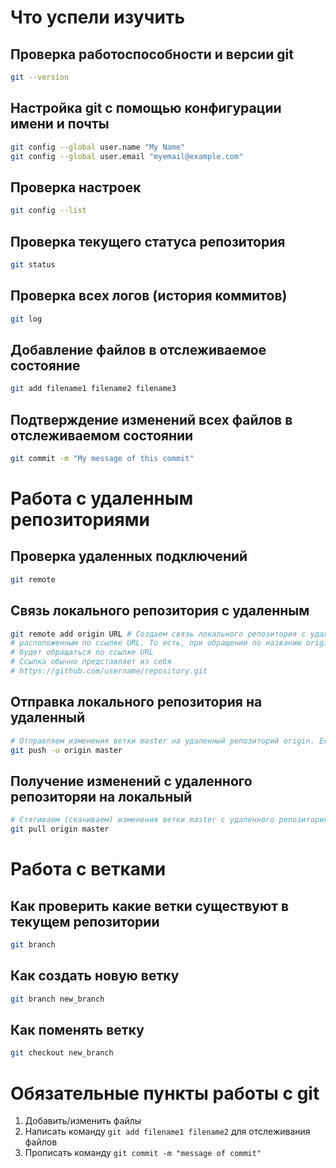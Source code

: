 
# Что успели изучить

## Проверка работоспособности и версии git

```bash
git --version
```

## Настройка git с помощью конфигурации имени и почты

```bash
git config --global user.name "My Name"
git config --global user.email "myemail@example.com"
```

## Проверка настроек 

```bash
git config --list
```

## Проверка текущего статуса репозитория

```bash
git status
```

## Проверка всех логов (история коммитов)

```bash
git log
```


## Добавление файлов в отслеживаемое состояние

```bash
git add filename1 filename2 filename3
```

## Подтверждение изменений всех файлов в отслеживаемом состоянии

```bash
git commit -m "My message of this commit"
```

# Работа с удаленным репозиториями

## Проверка удаленных подключений

```bash
git remote
```

## Связь локального репозитория с удаленным

```bash
git remote add origin URL # Создаем связь локального репозитория с удаленным,
# расположенным по ссылке URL. То есть, при обращении по названию origin, git
# будет обращаться по ссылке URL
# Ссылка обычно представляет из себя
# https://github.com/username/repository.git
```

## Отправка локального репозитория на удаленный

```bash
# Отправляем изменения ветки master на удаленный репозиторий origin. Если ветки не будет, она будет создана
git push -u origin master
```

## Получение изменений с удаленного репозиторяи на локальный

```bash
# Стягиваем (скачиваем) изменения ветки master с удаленного репозитория origin
git pull origin master
```

# Работа с ветками

## Как проверить какие ветки существуют в текущем репозитории

```bash
git branch
```

## Как создать новую ветку

```bash
git branch new_branch
```

## Как поменять ветку

```bash
git checkout new_branch
```

# Обязательные пункты работы с git

1. Добавить/изменить файлы
2. Написать команду `git add filename1 filename2` для отслеживания файлов
3. Прописать команду `git commit -m "message of commit"`